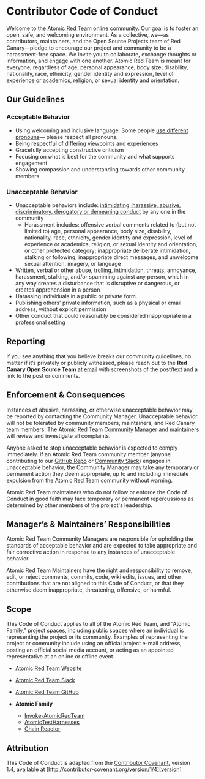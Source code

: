 # Contributor Code of Conduct

Welcome to the [Atomic Red Team online community](https://atomicredteam.io/). Our goal is to foster an open, safe, and welcoming environment. As a collective, we—as contributors, maintainers, and the Open Source Projects team of Red Canary—pledge to encourage our project and community to be a harassment-free space. We invite you to collaborate, exchange thoughts or information, and engage with one another. Atomic Red Team is meant for everyone, regardless of age, personal appearance, body size, disability, nationality, race, ethnicity, gender identity and expression, level of experience or academics, religion, or sexual identity and orientation. 

## Our Guidelines

### Acceptable Behavior

* Using welcoming and inclusive language. Some people [use different pronouns](https://www.npr.org/2021/06/02/996319297/gender-identity-pronouns-expression-guide-lgbtq)— please respect all pronouns.
* Being respectful of differing viewpoints and experiences
* Gracefully accepting constructive criticism
* Focusing on what is best for the community and what supports engagement
* Showing compassion and understanding towards other community members

### Unacceptable Behavior

* Unacceptable behaviors include: [intimidating, harassive, abusive, discriminatory, derogatory or demeaning conduct](https://www.doi.gov/employees/anti-harassment/definitions) by any one in the community
  * Harassment includes: offensive verbal comments related to (but not limited to) age, personal appearance, body size, disability, nationality, race, ethnicity, gender identity and expression, level of experience or academics, religion, or sexual identity and orientation, or other protected category; inappropriate deliberate intimidation, stalking or following; inappropriate direct messages, and unwelcome sexual attention, imagery, or language
* Written, verbal or other abuse, [trolling](https://dictionary.cambridge.org/us/dictionary/english/trolling), intimidation, threats, annoyance, harassment, stalking, and/or spamming against any person, which in any way creates a disturbance that is disruptive or dangerous, or creates apprehension in a person
* Harassing individuals in a public or private form.
* Publishing others' private information, such as a physical or email address, without explicit permission
* Other conduct that could reasonably be considered inappropriate in a professional setting

## Reporting

If you see anything that you believe breaks our community guidelines, no matter if it’s privately or publicly witnessed, please reach out to the **Red Canary Open Source Team** at [email](mailto:opensource@redcanary.com) with screenshots of the post/text and a link to the post or comments.

## Enforcement & Consequences

Instances of abusive, harassing, or otherwise unacceptable behavior may be reported by contacting the Community Manager. Unacceptable behavior will not be tolerated by community members, maintainers, and Red Canary team members.  The Atomic Red Team Community Manager and maintainers will review and investigate all complaints. 

Anyone asked to stop unacceptable behavior is expected to comply immediately. If an Atomic Red Team community member (anyone contributing to our [GitHub Repo](https://rangegogs.cnd.ca.gov/Range/atomic-red-team) or [Community Slack](https://slack.atomicredteam.io/)) engages in unacceptable behavior, the Community Manager may take any temporary or permanent action they deem appropriate, up to and including immediate expulsion from the Atomic Red Team community without warning.

Atomic Red Team maintainers who do not follow or enforce the Code of Conduct in good faith may face temporary or permanent repercussions as determined by other members of the project's leadership.

## Manager’s & Maintainers’ Responsibilities

Atomic Red Team Community Managers are responsible for upholding the standards of acceptable behavior and are expected to take appropriate and fair corrective action in response to any instances of unacceptable behavior.

Atomic Red Team Maintainers have the right and responsibility to remove, edit, or reject comments, commits, code, wiki edits, issues, and other contributions that are not aligned to this Code of Conduct, or that they otherwise deem inappropriate, threatening, offensive, or harmful.

## Scope

This Code of Conduct applies to all of the Atomic Red Team, and “Atomic Family,” project spaces, including public spaces where an individual is representing the project or its community. Examples of representing the project or community include using an official project e-mail address, posting an official social media account, or acting as an appointed representative at an online or offline event.

* [Atomic Red Team Website](https://atomicredteam.io/)

* [Atomic Red Team Slack](https://slack.atomicredteam.io/)

* [Atomic Red Team GitHub](https://rangegogs.cnd.ca.gov/Range/atomic-red-team)

* **Atomic Family**  
  * [Invoke-AtomicRedTeam](https://rangegogs.cnd.ca.gov/Range/invoke-atomicredteam) 
  * [AtomicTestHarnesses](https://rangegogs.cnd.ca.gov/Range/atomictestharnesses) 
  * [Chain Reactor](https://rangegogs.cnd.ca.gov/Range/chain-reactor) 

## Attribution

This Code of Conduct is adapted from the [Contributor Covenant][homepage], version 1.4, available at [http://contributor-covenant.org/version/1/4][version]

[homepage]: http://contributor-covenant.org
[version]: http://contributor-covenant.org/version/1/4/
